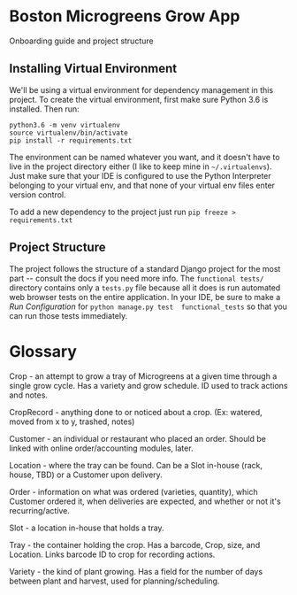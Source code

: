 # Boston Microgreens Grow App
Onboarding guide and project structure

## Installing Virtual Environment
We'll be using a virtual environment for dependency management in this project.
To create the virtual environment, first make sure Python 3.6 is installed. Then run:
```
python3.6 -m venv virtualenv
source virtualenv/bin/activate
pip install -r requirements.txt
```
    
The environment can be named whatever you want, and it doesn't have to live in the project directory either (I like to 
keep mine in `~/.virtualenvs`). Just make sure that your IDE is configured to use the Python Interpreter belonging to 
your virtual env, and that none of your virtual env files enter version control.

To add a new dependency to the project just run `pip freeze > requirements.txt`

## Project Structure
The project follows the structure of a standard Django project for the most part -- consult the docs if you need more
info. The `functional tests/` directory contains only a `tests.py` file because all it does is run automated web 
browser tests on the entire application. In your IDE, be sure to make a _Run Configuration_ for `python manage.py test 
functional_tests` so that you can run those tests immediately.

# Glossary

Crop - an attempt to grow a tray of Microgreens at a given time through a single grow cycle. Has a variety and grow schedule. ID used to track actions and notes.

CropRecord - anything done to or noticed about a crop. (Ex: watered, moved from x to y, trashed, notes)

Customer - an individual or restaurant who placed an order. Should be linked with online order/accounting modules, later.

Location - where the tray can be found. Can be a Slot in-house (rack, house, TBD) or a Customer upon delivery.

Order - information on what was ordered (varieties, quantity), which Customer ordered it, when deliveries are expected, and whether or not it's recurring/active.

Slot - a location in-house that holds a tray. 

Tray - the container holding the crop. Has a barcode, Crop, size, and Location. Links barcode ID to crop for recording actions.

Variety - the kind of plant growing. Has a field for the number of days between plant and harvest, used for planning/scheduling.